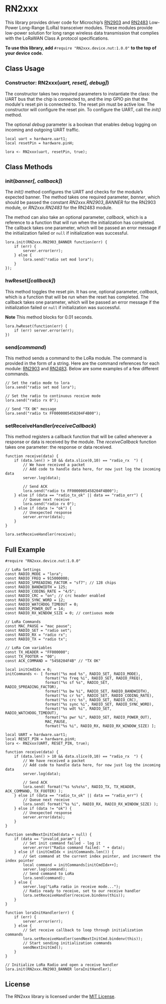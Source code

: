# RN2xxx

This library provides driver code for Microchip’s [RN2903](http://ww1.microchip.com/downloads/en/DeviceDoc/50002390B.pdf) and [RN2483](http://ww1.microchip.com/downloads/en/DeviceDoc/50002346A.pdf) Low-Power Long-Range (LoRa) transceiver modules.  These modules provide low-power solution for long range wireless data transmission that complies with the LoRaWAN Class A protocol specifications.

**To use this library, add** `#require "RN2xxx.device.nut:1.0.0"` **to the top of your device code.**

## Class Usage

### Constructor: RN2xxx(*uart, reset[, debug]*)

The constructor takes two required parameters to instantiate the class: the UART bus that the chip is connected to, and the imp GPIO pin that the module's reset pin is connected to. The reset pin must be active low. The constructor will configure the reset pin. To configure the UART, call the *init()* method.

The optional *debug* parameter is a boolean that enables debug logging on incoming and outgoing UART traffic.

```squirrel
local uart = hardware.uart1;
local resetPin = hardware.pinH;

lora <- RN2xxx(uart, resetPin, true);
```

## Class Methods

### init(*banner[, callback]*)

The *init()* method configures the UART and checks for the module’s expected banner. The method takes one required parameter, *banner*, which should be passed the constant *RN2xxx.RN2903_BANNER* for the RN2903 module, or *RN2xxx.RN2483* for the RN2483 module.

The method can also take an optional parameter, *callback*, which is a reference to a function that will run when the initialization has completed. The callback takes one parameter, which will be passed an error message if the initialization failed or `null` if initialization was successful.

```
lora.init(RN2xxx.RN2903_BANNER function(err) {
    if (err) {
        server.error(err);
    } else {
        lora.send("radio set mod lora");
    }
});
```

### hwReset(*[callback]*)

This method toggles the reset pin. It has one, optional parameter, *callback*, which is a function that will be run when the reset has completed. The callback takes one parameter, which will be passed an error message if the initialization failed or `null` if initialization was successful.

**Note** This method blocks for 0.01 seconds.

```
lora.hwReset(function(err) {
    if (err) server.error(err);
})
```

### send(*command*)

This method sends a command to the LoRa module. The command is provided in the form of a string. Here are the command references for each module: [RN2903](http://ww1.microchip.com/downloads/en/DeviceDoc/40001811A.pdf) and [RN2483](http://ww1.microchip.com/downloads/en/DeviceDoc/40001784B.pdf). Below are some examples of a few different commands.

```
// Set the radio mode to lora
lora.send("radio set mod lora");

// Set the radio to continuous receive mode
lora.send("radio rx 0");

// Send "TX OK" message
lora.send("radio tx FF0000005458204F4B00");
```

### setReceiveHandler(*receiveCallback*)

This method registers a callback function that will be called whenever a response or data is received by the module. The *receiveCallback* function takes one parameter: the response or data received.

```
function receive(data) {
    if (data.len() > 10 && data.slice(0,10) == "radio_rx  ") {
        // We have received a packet
        // Add code to handle data here, for now just log the incoming data
        server.log(data);
        
        // Send ACK
        lora.send("radio tx FF0000005458204F4B00");
    } else if (data == "radio_tx_ok" || data == "radio_err") {
        // Queue next receive
        lora.send("radio rx 0");
    } else if (data != "ok") {
        // Unexpected response
        server.error(data);
    }
}

lora.setReceiveHandler(receive);
```

## Full Example

```squirrel
#require "RN2xxx.device.nut:1.0.0"

// LoRa Settings
const RADIO_MODE = "lora";
const RADIO_FREQ = 915000000;
const RADIO_SPREADING_FACTOR = "sf7"; // 128 chips
const RADIO_BANDWIDTH = 125;
const RADIO_CODING_RATE = "4/5";
const RADIO_CRC = "on"; // crc header enabled
const RADIO_SYNC_WORD = 12;
const RADIO_WATCHDOG_TIMEOUT = 0;
const RADIO_POWER_OUT = 14;
const RADIO_RX_WINDOW_SIZE = 0; // contiuous mode

// LoRa Commands
const MAC_PAUSE = "mac pause";
const RADIO_SET = "radio set";
const RADIO_RX = "radio rx";
const RADIO_TX = "radio tx";

// LoRa Com variables
const TX_HEADER = "FF000000";
const TX_FOOTER = "00";
const ACK_COMMAND = "5458204F4B" // "TX OK"

local initCmdIdx = 0;
initCommands <- [ format("%s mod %s", RADIO_SET, RADIO_MODE),
                  format("%s freq %i", RADIO_SET, RADIO_FREQ),
                  format("%s sf %s", RADIO_SET, RADIO_SPREADING_FACTOR),
                  format("%s bw %i", RADIO_SET, RADIO_BANDWIDTH),
                  format("%s cr %s", RADIO_SET, RADIO_CODING_RATE),
                  format("%s crc %s", RADIO_SET, RADIO_CRC),
                  format("%s sync %i", RADIO_SET, RADIO_SYNC_WORD),
                  format("%s wdt %i", RADIO_SET, RADIO_WATCHDOG_TIMEOUT),
                  format("%s pwr %i", RADIO_SET, RADIO_POWER_OUT),
                  MAC_PAUSE,
                  format("%s %i", RADIO_RX, RADIO_RX_WINDOW_SIZE) ];

local UART = hardware.uart1;
local RESET_PIN = hardware.pinH;
lora <- RN2xxx(UART, RESET_PIN, true);

function receive(data) {
    if (data.len() > 10 && data.slice(0,10) == "radio_rx  ") {
        // We have received a packet
        // Add code to handle data here, for now just log the incoming data
        server.log(data);
        
        // Send ACK
        lora.send( format("%s %s%s%s", RADIO_TX, TX_HEADER, ACK_COMMAND, TX_FOOTER) );
    } else if (data == "radio_tx_ok" || data == "radio_err") {
        // Queue next receive
        lora.send( format("%s %i", RADIO_RX, RADIO_RX_WINDOW_SIZE) );
    } else if (data != "ok") {
        // Unexpected response
        server.error(data);
    }
}

function sendNextInitCmd(data = null) {
    if (data == "invalid_param") {
        // Set init command failed - log it
        server.error("Radio command failed: " + data);
    } else if (initCmdIdx < initCommands.len()) {
        // Get command at the current index pointer, and increment the index pointer
        local command = initCommands[initCmdIdx++];
        server.log(command);
        // Send command to LoRa
        lora.send(command);
    } else {
        server.log("LoRa radio in receive mode...");
        // Radio ready to receive, set to our receive handler
        lora.setReceiveHandler(receive.bindenv(this));
    }
}

function loraInitHandler(err) {
    if (err) {
        server.error(err);
    } else {
        // Set receive callback to loop through initialization commands
        lora.setReceiveHandler(sendNextInitCmd.bindenv(this));
        // Start sending initialization commands
        sendNextInitCmd();
    }
}

// Initialize LoRa Radio and open a receive handler
lora.init(RN2xxx.RN2903_BANNER loraInitHandler);
```

## License

The RN2xxx library is licensed under the [MIT License](/LICENSE).
